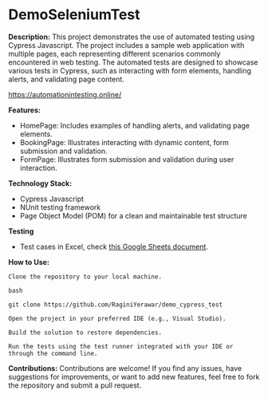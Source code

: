 # DemoSeleniumTest

**Description:**
This project demonstrates the use of automated testing using Cypress Javascript. The project includes a sample web application with multiple pages, each representing different scenarios commonly encountered in web testing. The automated tests are designed to showcase various tests in Cypress, such as interacting with form elements, handling alerts, and validating page content.

https://automationintesting.online/

**Features:**
- HomePage: Includes examples of handling alerts, and validating page elements.
- BookingPage: Illustrates interacting with dynamic content, form submission and validation.
- FormPage: Illustrates form submission and validation during user interaction.

**Technology Stack:**
- Cypress Javascript
- NUnit testing framework
- Page Object Model (POM) for a clean and maintainable test structure

**Testing**  
- Test cases in Excel, check [this Google Sheets document](https://docs.google.com/spreadsheets/d/15s6LHXqMm8fqMuyUdNCivU9fEH8GeNCE8ERhVZTpjlk/edit#gid=1547184058).
 
**How to Use:**

    Clone the repository to your local machine.

    bash

    git clone https://github.com/RaginiYerawar/demo_cypress_test

    Open the project in your preferred IDE (e.g., Visual Studio).

    Build the solution to restore dependencies.

    Run the tests using the test runner integrated with your IDE or through the command line.

**Contributions:**
Contributions are welcome! If you find any issues, have suggestions for improvements, or want to add new features, feel free to fork the repository and submit a pull request.

